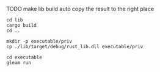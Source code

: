 TODO make lib build auto copy the result to the right place

```
cd lib
cargo build
cd ..

mkdir -p executable/priv
cp ./lib/target/debug/rust_lib.dll executable/priv

cd executable
gleam run
```